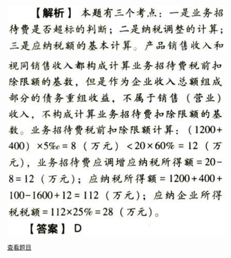 ![](3dd127520454b05c62f40c10b0897b1c.png)

![](a5145db43ff46e3ce59f47bbcc6a1759.png)

[查看题目](../C04.企业所得税法.本章真题.md#88-题目)

